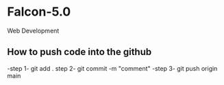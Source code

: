 # Falcon-5.0
Web Development
## How to push code into the github
-step 1- git add .
step  2- git commit -m "comment"
-step 3- git push origin main
